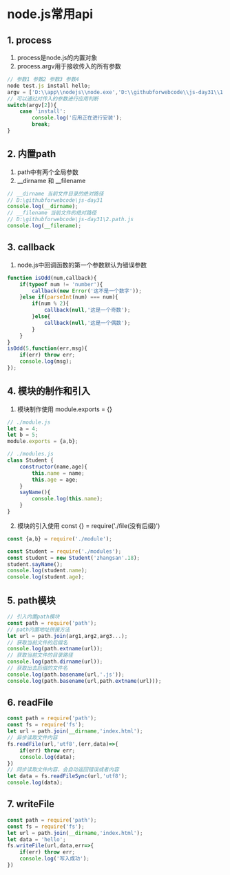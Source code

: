 # node.js常用api
## 1. process
1. process是node.js的内置对象
2. process.argv用于接收传入的所有参数
```JavaScript
// 参数1 参数2 参数3 参数4
node test.js install hello;
argv = ['D:\\app\\nodejs\\node.exe','D:\\githubforwebcode\\js-day31\\1.process.js','install','hello'];
// 可以通过对传入的参数进行应用判断
switch(argv[2]){
    case 'install':
        console.log('应用正在进行安装');
        break;
}
```
## 2. 内置path
1. path中有两个全局参数
2. __dirname 和 __filename
```JavaScript
// __dirname 当前文件目录的绝对路径
// D:\githubforwebcode\js-day31
console.log(__dirname);
// __filename 当前文件的绝对路径
// D:\githubforwebcode\js-day31\2.path.js
console.log(__filename);
```
## 3. callback
1. node.js中回调函数的第一个参数默认为错误参数
```JavaScript
function isOdd(num,callback){
    if(typeof num != 'number'){
        callback(new Error('这不是一个数字'));
    }else if(parseInt(num) === num){
        if(num % 2){
            callback(null,'这是一个奇数');
        }else{
            callback(null,'这是一个偶数');
        }
    }
}
isOdd(5,function(err,msg){
    if(err) throw err;
    console.log(msg);
});
```
## 4. 模块的制作和引入
1. 模块制作使用 module.exports = {}
```JavaScript
// ./module.js
let a = 4;
let b = 5;
module.exports = {a,b};

// ./modules.js
class Student {
    constructor(name,age){
        this.name = name;
        this.age = age;
    }
    sayName(){
        console.log(this.name);
    }
}
```
2. 模块的引入使用 const {} = require('./file(没有后缀)')
```JavaScript
const {a,b} = require('./module');

const Student = require('./modules');
const student = new Student('zhangsan'.18);
student.sayName();
console.log(student.name);
console.log(student.age);
```
## 5. path模块
```JavaScript
// 引入内置path模块
const path = require('path');
// path内置地址拼接方法
let url = path.join(arg1,arg2,arg3...);
// 获取当前文件的后缀名
console.log(path.extname(url));
// 获取当前文件的目录路径
console.log(path.dirname(url));
// 获取出去后缀的文件名
console.log(path.basename(url,'.js'));
console.log(path.basename(url,path.extname(url)));
```
## 6. readFile
```JavaScript
const path = require('path');
const fs = require('fs');
let url = path.join(__dirname,'index.html');
// 异步读取文件内容
fs.readFile(url,'utf8',(err,data)=>{
    if(err) throw err;
    console.log(data);
})
// 同步读取文件内容，会自动返回错误或者内容
let data = fs.readFileSync(url,'utf8');
console.log(data);
```
## 7. writeFile
```JavaScript
const path = require('path');
const fs = require('fs');
let url = path.join(__dirname,'index.html');
let data = 'hello';
fs.writeFile(url,data,err=>{
    if(err) throw err;
    console.log('写入成功');
})
```
